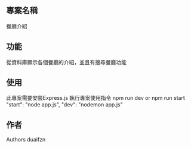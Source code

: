 ## 專案名稱
餐廳介紹

## 功能
從資料庫顯示各個餐廳的介紹，並且有搜尋餐廳功能

## 使用
此專案需要安裝Express.js
執行專案使用指令 npm run dev 
             or npm run start
"start": "node app.js",
"dev": "nodemon app.js"

## 作者
Authors
duaifzn
